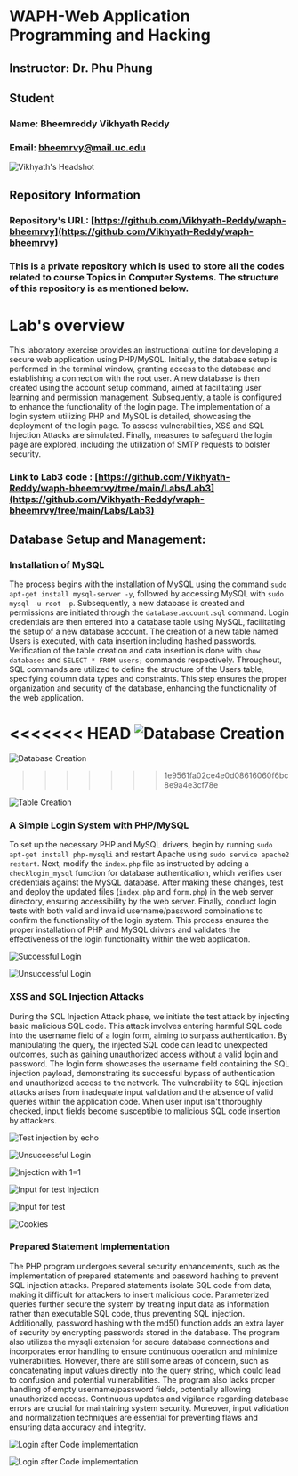 # WAPH-Web Application Programming and Hacking

## Instructor: Dr. Phu Phung

## Student

### Name: Bheemreddy Vikhyath Reddy
### Email: bheemrvy@mail.uc.edu

![Vikhyath's Headshot](images/headshot.jpg)

## Repository Information
### Repository's URL: [https://github.com/Vikhyath-Reddy/waph-bheemrvy](https://github.com/Vikhyath-Reddy/waph-bheemrvy)
### This is a private repository which is used to store all the codes related to course Topics in Computer Systems. The structure of this repository is as mentioned below.


# Lab's overview

This laboratory exercise provides an instructional outline for developing a secure web application using PHP/MySQL. Initially, the database setup is performed in the terminal window, granting access to the database and establishing a connection with the root user. A new database is then created using the account setup command, aimed at facilitating user learning and permission management. Subsequently, a table is configured to enhance the functionality of the login page. The implementation of a login system utilizing PHP and MySQL is detailed, showcasing the deployment of the login page. To assess vulnerabilities, XSS and SQL Injection Attacks are simulated. Finally, measures to safeguard the login page are explored, including the utilization of SMTP requests to bolster security.

### Link to Lab3 code : [https://github.com/Vikhyath-Reddy/waph-bheemrvy/tree/main/Labs/Lab3](https://github.com/Vikhyath-Reddy/waph-bheemrvy/tree/main/Labs/Lab3)

## Database Setup and Management:

### Installation of MySQL

The process begins with the installation of MySQL using the command `sudo apt-get install mysql-server -y`, followed by accessing MySQL with `sudo mysql -u root -p`. Subsequently, a new database is created and permissions are initiated through the `database.account.sql` command. Login credentials are then entered into a database table using MySQL, facilitating the setup of a new database account. The creation of a new table named Users is executed, with data insertion including hashed passwords. Verification of the table creation and data insertion is done with `show databases` and `SELECT * FROM users;` commands respectively. Throughout, SQL commands are utilized to define the structure of the Users table, specifying column data types and constraints. This step ensures the proper organization and security of the database, enhancing the functionality of the web application.

<<<<<<< HEAD
![Database Creation](images/Figure1.jpg)
=======
![Database Creation ](images/Figure1.jpg)
>>>>>>> 1e9561fa02ce4e0d08616060f6bc8e9a4e3cf78e

![Table Creation](images/Figure2.jpg)

### A Simple Login System with PHP/MySQL

To set up the necessary PHP and MySQL drivers, begin by running `sudo apt-get install php-mysqli` and restart Apache using `sudo service apache2 restart`. Next, modify the `index.php` file as instructed by adding a `checklogin_mysql` function for database authentication, which verifies user credentials against the MySQL database. After making these changes, test and deploy the updated files (`index.php` and `form.php`) in the web server directory, ensuring accessibility by the web server. Finally, conduct login tests with both valid and invalid username/password combinations to confirm the functionality of the login system. This process ensures the proper installation of PHP and MySQL drivers and validates the effectiveness of the login functionality within the web application.

![Successful Login](images/Figure3.jpg)

![Unsuccessful Login](images/Figure4.jpg)

### XSS and SQL Injection Attacks


During the SQL Injection Attack phase, we initiate the test attack by injecting basic malicious SQL code. This attack involves entering harmful SQL code into the username field of a login form, aiming to surpass authentication. By manipulating the query, the injected SQL code can lead to unexpected outcomes, such as gaining unauthorized access without a valid login and password. The login form showcases the username field containing the SQL injection payload, demonstrating its successful bypass of authentication and unauthorized access to the network. The vulnerability to SQL injection attacks arises from inadequate input validation and the absence of valid queries within the application code. When user input isn't thoroughly checked, input fields become susceptible to malicious SQL code insertion by attackers.

![Test injection by echo](images/Figure5.jpg)

![Unsuccessful Login](images/Figure6.jpg)

![Injection with 1=1](images/Figure7.jpg)

![ Input for test Injection](images/Figure8.jpg)

![ Input for test](images/Figure9.jpg)

![ Cookies](images/Figure10.jpg)

### Prepared Statement Implementation

The PHP program undergoes several security enhancements, such as the implementation of prepared statements and password hashing to prevent SQL injection attacks. Prepared statements isolate SQL code from data, making it difficult for attackers to insert malicious code. Parameterized queries further secure the system by treating input data as information rather than executable SQL code, thus preventing SQL injection. Additionally, password hashing with the md5() function adds an extra layer of security by encrypting passwords stored in the database. The program also utilizes the mysqli extension for secure database connections and incorporates error handling to ensure continuous operation and minimize vulnerabilities. However, there are still some areas of concern, such as concatenating input values directly into the query string, which could lead to confusion and potential vulnerabilities. The program also lacks proper handling of empty username/password fields, potentially allowing unauthorized access. Continuous updates and vigilance regarding database errors are crucial for maintaining system security. Moreover, input validation and normalization techniques are essential for preventing flaws and ensuring data accuracy and integrity.

![Login after Code implementation](images/Figure11.jpg)

![Login after Code implementation](images/Figure12.jpg)
